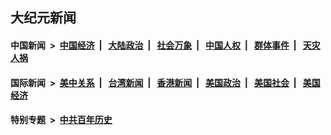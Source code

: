 ## 大纪元新闻

#### 中国新闻 &nbsp;>&nbsp; [中国经济](indexes/ncid283/README.md?12061245) &nbsp;| &nbsp; [大陆政治](indexes/ncid277/README.md?12061245) &nbsp;| &nbsp; [社会万象](indexes/ncid282/README.md?12061245) &nbsp;| &nbsp; [中国人权](indexes/ncid278/README.md?12061245) &nbsp;| &nbsp; [群体事件](indexes/ncid279/README.md?12061245) &nbsp;| &nbsp; [天灾人祸](indexes/ncid280/README.md?12061245)

#### 国际新闻 &nbsp;>&nbsp; [美中关系](indexes/nf1412576/README.md?12061245) &nbsp;| &nbsp; [台湾新闻](indexes/ncid1349361/README.md?12061245) &nbsp;| &nbsp; [香港新闻](indexes/ncid1349362/README.md?12061245) &nbsp;| &nbsp; [美国政治](indexes/ncid1078159/README.md?12061245) &nbsp;| &nbsp; [美国社会](indexes/ncid1078160/README.md?12061245) &nbsp;| &nbsp; [美国经济](indexes/ncid1078158/README.md?12061245)

#### 特别专题 &nbsp;>&nbsp; [中共百年历史](https://github.com/epoch-news/epoch-special/blob/master/README.md?12061245)  
